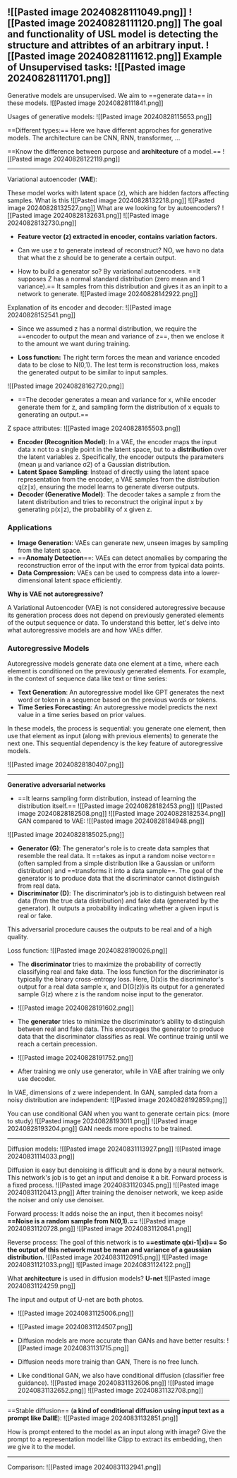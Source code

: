 ![[Pasted image 20240828111049.png]]
![[Pasted image 20240828111120.png]]
 **The goal and functionality of USL model is detecting the structure and attribtes of an arbitrary input.**
 ![[Pasted image 20240828111612.png]]
 Example of Unsupervised tasks:
 ![[Pasted image 20240828111701.png]]
--------------------------------

Generative models are unsupervised. We aim to ==generate data== in these models.
![[Pasted image 20240828111841.png]]

Usages of generative models:
![[Pasted image 20240828115653.png]]

==Different types:==
Here we have different approches for generative models. The architecture can be CNN, RNN, transformer, ...

==Know the difference between purpose and **architecture** of a model.==
![[Pasted image 20240828122119.png]]

------------------------------------------------------

Variational autoencoder (**VAE**):

 These model works with latent space (z), which are hidden factors affecting samples. What is this 
 ![[Pasted image 20240828132218.png]]
 ![[Pasted image 20240828132527.png]]
 What are we looking for by autoencoders?
 ![[Pasted image 20240828132631.png]]
 ![[Pasted image 20240828132730.png]]
- **Feature vector (z) extracted in encoder, contains variation factors.**
  
- Can we use z to generate instead of reconstruct? NO, we havo no data that what the z should be to generate a certain output.
  
- How to build a generator so? By variational autoencoders.
  ==It supposes Z has a normal standard distribution (zero mean and 1 variance).==
  It samples from this distribution and gives it as an inpit to a network to generate.
  ![[Pasted image 20240828142922.png]]


Explanation of its encoder and decoder:
![[Pasted image 20240828152541.png]]
- Since we assumed z has a normal distribution, we require the ==encoder to output the mean and variance of z==, then we enclose it to the amount we want during training.
  
- **Loss function:** The right term forces the mean and variance encoded data to be close to N(0,1). The lest term is reconstruction loss, makes the generated output to be similar to input samples.

![[Pasted image 20240828162720.png]]

- ==The decoder generates a mean and variance for x, while encoder generate them for z, and sampling form the distribution of x equals to generating an output.==

Z space attributes:
![[Pasted image 20240828165503.png]]


- **Encoder (Recognition Model)**: In a VAE, the encoder maps the input data x not to a single point in the latent space, but to a **distribution** over the latent variables z. Specifically, the encoder outputs the parameters (mean μ and variance σ2) of a Gaussian distribution.
- **Latent Space Sampling**: Instead of directly using the latent space representation from the encoder, a VAE samples from the distribution q(z∣x), ensuring the model learns to generate diverse outputs.
- **Decoder (Generative Model)**: The decoder takes a sample z from the latent distribution and tries to reconstruct the original input x by generating p(x∣z), the probability of x given z.

### **Applications**

- **Image Generation**: VAEs can generate new, unseen images by sampling from the latent space.
- ==**Anomaly Detection**==: VAEs can detect anomalies by comparing the reconstruction error of the input with the error from typical data points.
- **Data Compression**: VAEs can be used to compress data into a lower-dimensional latent space efficiently.

**Why is VAE not autoregressive?**

A Variational Autoencoder (VAE) is not considered autoregressive because its generation process does not depend on previously generated elements of the output sequence or data. To understand this better, let's delve into what autoregressive models are and how VAEs differ.

### Autoregressive Models

Autoregressive models generate data one element at a time, where each element is conditioned on the previously generated elements. For example, in the context of sequence data like text or time series:

- **Text Generation**: An autoregressive model like GPT generates the next word or token in a sequence based on the previous words or tokens.
- **Time Series Forecasting**: An autoregressive model predicts the next value in a time series based on prior values.

In these models, the process is sequential: you generate one element, then use that element as input (along with previous elements) to generate the next one. This sequential dependency is the key feature of autoregressive models.

![[Pasted image 20240828180407.png]]

-------------------------------------------

**Generative adversarial networks**

- ==It learns sampling form distribution, instead of learning the distribution itself.==
![[Pasted image 20240828182453.png]]
![[Pasted image 20240828182508.png]]
![[Pasted image 20240828182534.png]]
GAN compared to VAE:
![[Pasted image 20240828184948.png]]

![[Pasted image 20240828185025.png]]

- **Generator (G)**: The generator's role is to create data samples that resemble the real data. It ==takes as input a random noise vector== (often sampled from a simple distribution like a Gaussian or uniform distribution) and ==transforms it into a data sample==. The goal of the generator is to produce data that the discriminator cannot distinguish from real data.
- **Discriminator (D)**: The discriminator’s job is to distinguish between real data (from the true data distribution) and fake data (generated by the generator). It outputs a probability indicating whether a given input is real or fake.

This adversarial procedure causes the outputs to be real and of a high quality.

Loss function:
![[Pasted image 20240828190026.png]]
- The **discriminator** tries to maximize the probability of correctly classifying real and fake data. The loss function for the discriminator is typically the binary cross-entropy loss. 
  Here, D(x)is the discriminator's output for a real data sample x, and D(G(z))is its output for a generated sample G(z) where z is the random noise input to the generator.
- ![[Pasted image 20240828191602.png]]
- The **generator** tries to minimize the discriminator’s ability to distinguish between real and fake data. This encourages the generator to produce data that the discriminator classifies as real. We continue trainig until we reach a certain precession.
- ![[Pasted image 20240828191752.png]]

- After training we only use generator, while in VAE after training we only use decoder.

In VAE, dimensions of z were independent. In GAN, sampled data from a noisy distribution are independent:
![[Pasted image 20240828192859.png]]

You can use conditional GAN when you want to generate certain pics: (more to study)
![[Pasted image 20240828193011.png]]
![[Pasted image 20240828193204.png]]
GAN needs more epochs to be trained.

-----------------------------------------

Diffusion models:
![[Pasted image 20240831113927.png]]
![[Pasted image 20240831114033.png]]

Diffusion is easy but denoising is difficult and is done by a neural network. This network's job is to get an input and denoise it a bit.
Forward process is a fixed process.
![[Pasted image 20240831120345.png]]
![[Pasted image 20240831120413.png]]
After training the denoiser network, we keep aside the noiser and only use denoiser.

Forward process: It adds noise the an input, then it becomes noisy!
**==Noise is a random sample from N(0,1).==**
![[Pasted image 20240831120728.png]]
![[Pasted image 20240831120841.png]]

Reverse process: The goal of this network is to **==estimate q(xi-1|xi)==**
**So the output of this network must be mean and variance of a gaussian distribution.**
![[Pasted image 20240831120915.png]]
![[Pasted image 20240831121033.png]]
![[Pasted image 20240831124122.png]]

What **architecture** is used in diffusion models? **U-net**
![[Pasted image 20240831124259.png]]

The input and output of U-net are both photos.

- ![[Pasted image 20240831125006.png]]
- ![[Pasted image 20240831124507.png]] 
- Diffusion models are more accurate than GANs and have better results:
  ![[Pasted image 20240831131715.png]]

- Diffusion needs more trainig than GAN, There is no free lunch.
- Like conditional GAN, we also have conditional diffusion (classifier free guidance).
  ![[Pasted image 20240831132606.png]]
  ![[Pasted image 20240831132652.png]]
  ![[Pasted image 20240831132708.png]]
-------------------------

==Stable diffusion== (**a kind of conditional diffusion using input text as a prompt like DallE**):
![[Pasted image 20240831132851.png]]

How is prompt entered to the model as an input along with image? Give the prompt to a representation model like Clipp to extract its embedding, then we give it to the model.

-------------------

Comparison:
![[Pasted image 20240831132941.png]]

